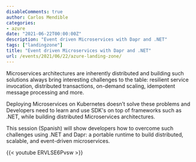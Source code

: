 ```yaml
---
disableComments: true
author: Carlos Mendible
categories:
- azure
date: "2021-06-22T00:00:00Z"
description: "Event driven Microservices with Dapr and .NET"
tags: ["landingzone"]
title: "Event driven Microservices with Dapr and .NET"
url: /events/2021/06/22/azure-landing-zone/
---
```


Microservices architectures are inherently distributed and building such solutions always bring interesting challenges to the table: resilient service invocation, distributed transactions, on-demand scaling, idempotent message processing and more.

Deploying Microservices on Kubernetes doesn’t solve these problems and Developers need to learn and use SDK's on top of frameworks such as .NET, while building distributed Microservices architectures.

This session (Spanish) will show developers how  to overcome such challenges using .NET and Dapr: a portable runtime to build distributed, scalable, and event-driven microservices.

{{< youtube ERVLSE6Pvsw >}}
